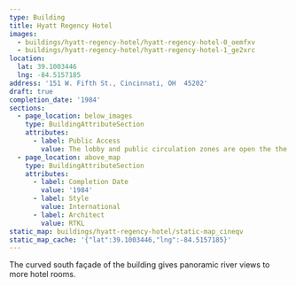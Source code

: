 ```yaml
---
type: Building
title: Hyatt Regency Hotel
images:
  - buildings/hyatt-regency-hotel/hyatt-regency-hotel-0_oemfxv
  - buildings/hyatt-regency-hotel/hyatt-regency-hotel-1_ge2xrc
location:
  lat: 39.1003446
  lng: -84.5157185
address: '151 W. Fifth St., Cincinnati, OH  45202'
draft: true
completion_date: '1984'
sections:
  - page_location: below_images
    type: BuildingAttributeSection
    attributes:
      - label: Public Access
        value: The lobby and public circulation zones are open the the public.
  - page_location: above_map
    type: BuildingAttributeSection
    attributes:
      - label: Completion Date
        value: '1984'
      - label: Style
        value: International
      - label: Architect
        value: RTKL
static_map: buildings/hyatt-regency-hotel/static-map_cineqv
static_map_cache: '{"lat":39.1003446,"lng":-84.5157185}'
---
```


The curved south façade of the building gives panoramic river views to more hotel rooms.
